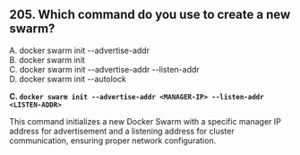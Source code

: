 ## 205. Which command do you use to create a new swarm?  
A. docker swarm init --advertise-addr <MANAGER-IP>  
B. docker swarm init  
C. docker swarm init --advertise-addr <MANAGER-IP> --listen-addr <LISTEN-ADDR>  
D. docker swarm init --autolock  

**C. `docker swarm init --advertise-addr <MANAGER-IP> --listen-addr <LISTEN-ADDR>`**  

This command initializes a new Docker Swarm with a specific manager IP address for advertisement and a listening address for cluster communication, ensuring proper network configuration.  

